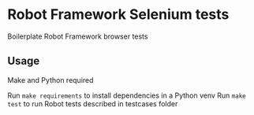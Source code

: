 # Robot Framework Selenium tests
Boilerplate Robot Framework browser tests

## Usage
Make and Python required

Run `make requirements` to install dependencies in a Python venv
Run `make test` to run Robot tests described in testcases folder
